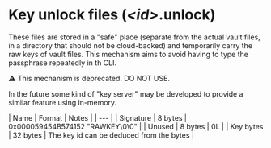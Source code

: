﻿# Key unlock files (_\<id\>_.unlock)

These files are stored in a "safe" place (separate from the actual
vault files, in a directory that should not be cloud-backed) and
temporarily carry the raw keys of vault files.
This mechanism aims to avoid having to type the passphrase repeatedly
in th CLI.

:warning: This mechanism is deprecated. DO NOT USE.

In the future some kind of "key server" may be developed to provide
a similar feature using in-memory.

| Name | Format | Notes |
| --- |
| Signature | 8 bytes | 0x000059454B574152 "RAWKEY\0\0" |
| Unused | 8 bytes | 0L |
| Key bytes | 32 bytes | The key id can be deduced from the bytes |

